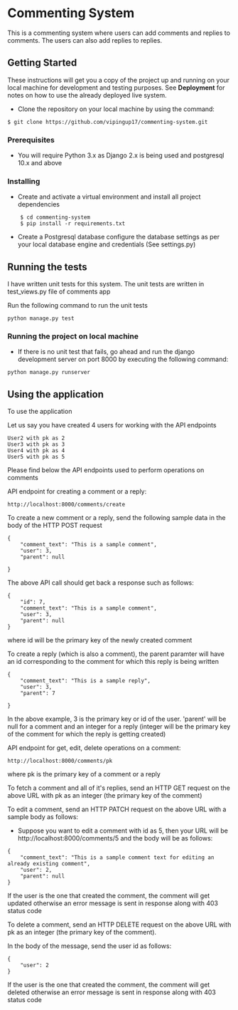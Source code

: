 # Commenting System

This is a commenting system where users can add comments and replies to comments. The users can also add replies to replies.

## Getting Started

These instructions will get you a copy of the project up and running on your local machine for development and testing purposes. See **Deployment** for notes on how to use the already deployed live system.

* Clone the repository on your local machine by using the command:

```
$ git clone https://github.com/vipingup17/commenting-system.git
```

### Prerequisites

* You will require Python 3.x as Django 2.x is being used and postgresql 10.x and above

### Installing

* Create and activate a virtual environment and install all project dependencies

```
	$ cd commenting-system
	$ pip install -r requirements.txt
```

* Create a Postgresql database configure the database settings as per your local database engine and credentials (See settings.py)

## Running the tests

I have written unit tests for this system. The unit tests are written in test_views.py file of comments app

Run the following command to run the unit tests

```
python manage.py test
```

### Running the project on local machine

* If there is no unit test that fails, go ahead and run the django development server on port 8000 by executing the following command:

```
python manage.py runserver
```

## Using the application

To use the application

Let us say you have created 4 users for working with the API endpoints

```
User2 with pk as 2
User3 with pk as 3
User4 with pk as 4
User5 with pk as 5
```

Please find below the API endpoints used to perform operations on comments

API endpoint for creating a comment or a reply:

```
http://localhost:8000/comments/create
```

To create a new comment or a reply, send the following sample data in the body of the HTTP POST request

```
{
	"comment_text": "This is a sample comment",
	"user": 3,
	"parent": null

}
```

The above API call should get back a response such as follows:

```
{
    "id": 7,
    "comment_text": "This is a sample comment",
    "user": 3,
    "parent": null
}
```
where id will be the primary key of the newly created comment

To create a reply (which is also a comment), the parent paramter will have an id corresponding to the comment for which this reply is being written

```
{
	"comment_text": "This is a sample reply",
	"user": 3,
	"parent": 7

}
```

In the above example, 3 is the primary key or id of the user. 'parent' will be null for a comment and an integer for a reply (integer will be the primary key of the comment for which the reply is getting created)  

API endpoint for get, edit, delete operations on a comment:

```
http://localhost:8000/comments/pk
```
where pk is the primary key of a comment or a reply

To fetch a comment and all of it's replies, send an HTTP GET request on the above URL with pk as an integer (the primary key of the comment)

To edit a comment, send an HTTP PATCH request on the above URL with a sample body as follows:

* Suppose you want to edit a comment with id as 5, then your URL will be http://localhost:8000/comments/5 and the body will be as follows:

```
{
	"comment_text": "This is a sample comment text for editing an already existing comment",
	"user": 2,
	"parent": null
}
```

If the user is the one that created the comment, the comment will get updated otherwise an error message is sent in response along with 403 status code

To delete a comment, send an HTTP DELETE request on the above URL with pk as an integer (the primary key of the comment). 

In the body of the message, send the user id as follows:

```
{
	"user": 2
}
```
If the user is the one that created the comment, the comment will get deleted otherwise an error message is sent in response along with 403 status code
